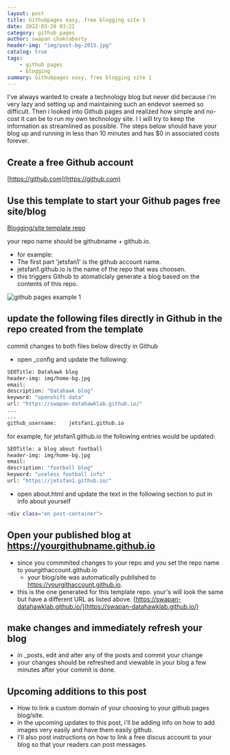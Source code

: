 ```yaml
---
layout: post
title: Githubpages easy, free blogging site 1
date: 2022-03-28 03:21
category: github pages
author: swapan chakrabarty
header-img: "img/post-bg-2015.jpg"
catalog: true
tags:
    - github pages
    - blogging
summary: Githubpages easy, free blogging site 1 
---
```


I've always wanted to create a technology blog but never did because i'm very lazy and setting up and maintaining such an endevor seemed so difficult. Then i looked into Github pages and realized how simple and no-cost it can be to run my own technology site. I I will try to keep the information as streamlined as possible. The steps below should have your blog up and running in less than 10 minutes and has $0 in associated costs forever.

## Create a free Github account

[https://github.com](https://github.com)

## Use this template to start your Github pages free site/blog

[Blogging/site template repo](https://github.com/swapan-datahawklab/swapan-datahawklab.github.io/generate)

your repo name should be githubname + github.io. 

* for example:
* The first part 'jetsfan1' is the github account name.
* jetsfan1.github.io is the name of the repo that was choosen.
* this triggers Github to atomaticlaly generate a blog based on the contents of this repo.

![github pages example 1](https://user-images.githubusercontent.com/88954265/160387246-e0e411e5-1928-4b21-84fe-938eb16605ba.png)

## update the following files directly in Github in the repo created from the template

commit changes to both files below directly in Github

* open _config and update the following:

```bash
SEOTitle: Datahawk blog
header-img: img/home-bg.jpg
email:
description: "Datahawk blog"
keyword: "openshift data"
url: "https://swapan-datahawklab.github.io/"
...
...
github_username:    jetsfan1.github.io
```

for example, for jetsfan1.github.io the following entries would be updated:

```bash
SEOTitle: a blog about football
header-img: img/home-bg.jpg
email:
description: "football blog"
keyword: "useless football info"
url: "https://jetsfan1.github.io/"
```

* open about.html and update the text in the following section to put in info about yourself

```bash
<div class="en post-container">
```
## Open your published blog at https://yourgithubname.github.io

* since you commmited changes to your repo and you set the repo name to yourgithaccount.github.io
  * your blog/site was automatically published to https://yourgithaccount.github.io.
* this is the one generated for this template repo. your's will look the same but have a different URL as listed above.
  [https://swapan-datahawklab.github.io/](https://swapan-datahawklab.github.io/)

## make changes and immediately refresh your blog

* in _posts, edit and alter any of the posts and commit your change
* your changes should be refreshed and viewable in your blog a few minutes after your commit is done.

## Upcoming additions to this post

* How to link a custom domain of your choosing to your github pages blog/site.
* in the upcoming updates to this post, i'll be adding info on how to add images very easily and have them easily github.
* I'll also post instructions on how to link a free discus account to your blog so that your readers can post messages.